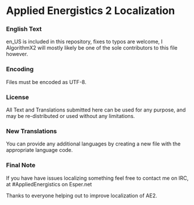 Applied Energistics 2 Localization
==================================================

### English Text

en_US is included in this repository, fixes to typos are welcome, I AlgorithmX2 will mostly likely be one of the sole contributors to this file however.

### Encoding

Files must be encoded as UTF-8.

### License

All Text and Translations submitted here can be used for any purpose, and may be re-distributed or used without any limitations.

### New Translations

You can provide any additional languages by creating a new file with the appropriate language code.

### Final Note

If you have have issues localizing something feel free to contact me on IRC, at #AppliedEnergistics on Esper.net

Thanks to everyone helping out to improve localization of AE2.